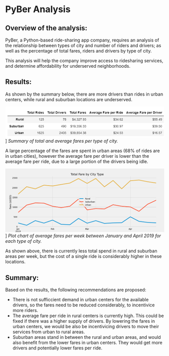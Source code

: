 # PyBer Analysis

## Overview of the analysis:
PyBer, a Python-based ride-sharing app company, requires an analysis of the relationship between types of city and number of riders and drivers; as well as the percentage of total fares, riders and drivers by type of city.

This analysis will help the company improve access to ridesharing services, and determine affordability for underserved neighborhoods.
## Results:

As shown by the summary below, there are more drivers than rides in urban centers, while rural and suburban locations are underserved.

![screenshot of summary of total and average fares per type of city](analysis/average_fares.png)]
*Summary of total and average fares per type of city.*

A large percentage of the fares are spent in urban areas (68% of rides are in urban cities), however the average fare per driver is lower than the average fare per ride, due to a large portion of the drivers being idle.

![plot of fares per week in 2019 for each type of city](analysis/PyBer_fare_summary.png)]
*Plot chart of average fares per week between January and April 2019 for each type of city.*

As shown above, there is currently less total spend in rural and suburban areas per week, but the cost of a single ride is considerably higher in these locations.

## Summary:

Based on the results, the following recommendations are proposed:
- There is not sufficcient demand in urban centers for the available drivers, so the fares need to be reduced considerably, to incentivice more riders.
- The average fare per ride in rural centers is currently high. This could be fixed if there was a higher supply of drivers. By lowering the fares in urban centers, we would be also be incentivicing drivers to move their services from urban to rural areas.
- Suburban areas stand in between the rural and urban areas, and would also benefit from the lower fares in urban centers. They would get more drivers and potentially lower fares per ride.